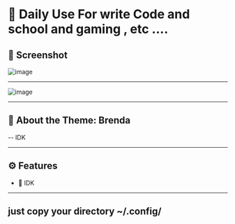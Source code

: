 # 🧩 Daily Use For write Code and school and gaming , etc ....



## 📸 Screenshot

![image](https://github.com/user-attachments/assets/e4ae3504-39ef-42fe-ba8f-c58b39d7dd87)

--------------

![image](https://github.com/user-attachments/assets/e1bc1836-7652-4005-b93a-df3ffb2f5974)


--------------

## 🎨 About the Theme: Brenda

-- IDK

-------------

## ⚙️ Features


- 🧠 IDK


-------------

## just copy your directory ~/.config/
